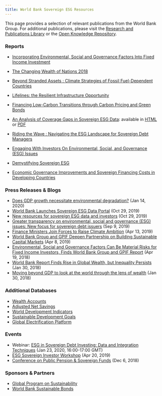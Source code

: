 ```yaml
---
title: World Bank Sovereign ESG Resources
---
```


This page provides a selection of relevant publications from the World Bank Group.
For additional publications, please visit the [Research and Publications Library](https://www.worldbank.org/en/research)
or the [Open Knowledge Repository](https://openknowledge.worldbank.org).

### Reports

* [Incorporating Environmental, Social and Governance Factors Into Fixed Income Investment](http://documents.worldbank.org/curated/en/913961524150628959)
  <!-- (Apr 19, 2018) -->

* [The Changing Wealth of Nations 2018](https://openknowledge.worldbank.org/handle/10986/29001)
  <!-- (Jan 30, 2018) -->

* [Beyond Stranded Assets : Climate Strategies of Fossil Fuel-Dependent Countries](https://www.bookdepository.com/Beyond-Stranded-Assets-Grzegorz-Peszko/9781464813405)
  <!-- (Nov 30, 2019) -->
  
* [Lifelines: the Resilient Infrastructure Opportunity](https://openknowledge.worldbank.org/handle/10986/31805)
  <!-- (Jun 19, 2019) -->

* [Financing Low-Carbon Transitions through Carbon Pricing and Green Bonds](http://documents.worldbank.org/curated/en/808771566321852359)
  <!-- (Aug 20, 2019) -->

* [An Analysis of Coverage Gaps in Sovereign ESG Data][esg-gaps-html]: available in [HTML][esg-gaps-html] or [PDF][esg-gaps-pdf]
  <!-- (Aug 26, 2020) -->

* [Riding the Wave : Navigating the ESG Landscape for Sovereign Debt Managers](https://openknowledge.worldbank.org/handle/10986/34673)
  <!-- (Oct 22, 2020) -->

* [Engaging With Investors On Environmental, Social, and Governance (ESG) Issues](http://pubdocs.worldbank.org/en/375981604591250621/World-Bank-ESG-Guide-2020-FINAL-11-5-2020)
  <!-- (Nov 5, 2020) -->

* [Demystifying Sovereign ESG](https://openknowledge.worldbank.org/handle/10986/35586)
  <!-- (Dec 31, 2020) -->

* [Economic Governance Improvements and Sovereign Financing Costs in Developing Countries](https://documents.worldbank.org/curated/en/565681620234717531)
  <!-- (May 5, 2021) -->

### Press Releases & Blogs

* [Does GDP growth necessitate environmental degradation?](https://blogs.worldbank.org/opendata/does-gdp-growth-necessitate-environmental-degradation)
  (Jan 14, 2020)
* [World Bank Launches Sovereign ESG Data Portal](https://www.worldbank.org/en/news/press-release/2019/10/29/world-bank-launches-sovereign-esg-data-portal)
  (Oct 29, 2019)
* [New resources for sovereign ESG data and investors](http://blogs.worldbank.org/opendata/new-resources-sovereign-esg-data-and-investors)
  (Oct 29, 2019)
* [Greater transparency on environmental, social and governance (ESG) issues: New focus for sovereign debt issuers](https://blogs.worldbank.org/voices/greater-transparency-environmental-social-and-governance-esg-issues-new-focus-sovereign-debt)
  (Sep 9, 2019)
* [Finance Ministers Join Forces to Raise Climate Ambition](https://www.worldbank.org/en/news/press-release/2019/04/13/coalition-of-finance-ministers-for-climate-action)
  (Apr 13, 2019)
* [World Bank Group and GPIF Deepen Partnership on Building Sustainable Capital Markets](https://www.worldbank.org/en/news/press-release/2019/04/08/world-bank-group-and-gpif-deepen-partnership-on-building-sustainable-capital-markets)
  (Apr 8, 2019)
* [Environmental, Social and Governance Factors Can Be Material Risks for Fixed Income Investors, Finds World Bank Group and GPIF Report](https://www.worldbank.org/en/news/press-release/2018/04/19/environmental-social-and-governance-factors-can-be-material-risks-for-fixed-income-investors-finds-world-bank-group-and-gpif-report)
  (Apr 19, 2018)
* [World Bank Report Finds Rise in Global Wealth, but Inequality Persists](https://www.worldbank.org/en/news/press-release/2018/01/30/world-bank-report-finds-rise-in-global-wealth-but-inequality-persists)
  (Jan 30, 2018)
* [Moving beyond GDP to look at the world through the lens of wealth](https://www.worldbank.org/en/news/feature/2018/01/30/moving-beyond-gdp-to-look-at-the-world-through-the-lens-of-wealth)
  (Jan 30, 2018)


### Additional Databases

* [Wealth Accounts](https://datacatalog.worldbank.org/dataset/wealth-accounting)
* [Adjusted Net Savings](https://datacatalog.worldbank.org/dataset/adjusted-net-savings)
* [World Development Indicators](https://datacatalog.worldbank.org/dataset/world-development-indicators)
* [Sustainable Development Goals](http://datatopics.worldbank.org/sdgs/)
* [Global Electrification Platform](https://electrifynow.energydata.info)

### Events

* Webinar: [ESG in Sovereign Debt Investing: Data and Integration Techniques](https://www.unpri.org/events/webinar-esg-in-sovereign-debt-investing-data-and-integration-techniques/5181.article)
  (Jan 23, 2020, 16:00-17:00 GMT)
* [ESG Sovereign Investor Workshop](http://www.worldbank.org/en/events/2019/04/10/esg-sovereign-investor-workshop)
  (Apr 20, 2019)
* [Conference on Public Pension & Sovereign Funds](https://www8.gsb.columbia.edu/cjeb/sites/cjeb/files/CJEB-Report_Conference-Pension-Sovereign-Funds_2.08.19%20with%20pictures.pdf)
  (Dec 6, 2018)



### Sponsors & Partners

* [Global Program on Sustainability](https://www.worldbank.org/en/programs/global-program-on-sustainability)
* [World Bank Sustainable Bonds](http://treasury.worldbank.org/en/about/unit/treasury/ibrd/ibrd-sustainable-development-bonds)

[esg-gaps-html]: https://worldbank.github.io/ESG_gaps_research/
[esg-gaps-pdf]:  https://worldbank.github.io/ESG_gaps_research/ESG_gaps_research.pdf

